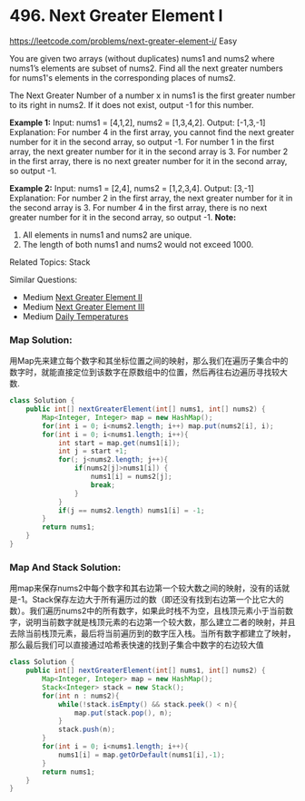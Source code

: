 # 496. Next Greater Element I
<https://leetcode.com/problems/next-greater-element-i/>
Easy

You are given two arrays (without duplicates) nums1 and nums2 where nums1’s elements are subset of nums2. Find all the next greater numbers for nums1's elements in the corresponding places of nums2.

The Next Greater Number of a number x in nums1 is the first greater number to its right in nums2. If it does not exist, output -1 for this number.

**Example 1:**
    Input: nums1 = [4,1,2], nums2 = [1,3,4,2].
    Output: [-1,3,-1]
    Explanation:
        For number 4 in the first array, you cannot find the next greater number for it in the second array, so output -1.
        For number 1 in the first array, the next greater number for it in the second array is 3.
        For number 2 in the first array, there is no next greater number for it in the second array, so output -1.

**Example 2:**
    Input: nums1 = [2,4], nums2 = [1,2,3,4].
    Output: [3,-1]
    Explanation:
        For number 2 in the first array, the next greater number for it in the second array is 3.
        For number 4 in the first array, there is no next greater number for it in the second array, so output -1.
**Note:**
1. All elements in nums1 and nums2 are unique.
2. The length of both nums1 and nums2 would not exceed 1000.


Related Topics: Stack

Similar Questions: 
* Medium [Next Greater Element II](https://leetcode.com/problems/next-greater-element-ii/)
* Medium [Next Greater Element III](https://leetcode.com/problems/next-greater-element-iii/)
* Medium [Daily Temperatures](https://leetcode.com/problems/daily-temperatures/)

### Map Solution:
用Map先来建立每个数字和其坐标位置之间的映射，那么我们在遍历子集合中的数字时，就能直接定位到该数字在原数组中的位置，然后再往右边遍历寻找较大数.
```java
class Solution {
    public int[] nextGreaterElement(int[] nums1, int[] nums2) {
        Map<Integer, Integer> map = new HashMap();
        for(int i = 0; i<nums2.length; i++) map.put(nums2[i], i);
        for(int i = 0; i<nums1.length; i++){
            int start = map.get(nums1[i]);
            int j = start +1;
            for(; j<nums2.length; j++){
                if(nums2[j]>nums1[i]) {
                    nums1[i] = nums2[j];
                    break;
                }
            }
            if(j == nums2.length) nums1[i] = -1;
        }
        return nums1;
    }
}
```


### Map And Stack Solution:
用map来保存nums2中每个数字和其右边第一个较大数之间的映射，没有的话就是-1。Stack保存左边大于所有遍历过的数（即还没有找到右边第一个比它大的数）。我们遍历nums2中的所有数字，如果此时栈不为空，且栈顶元素小于当前数字，说明当前数字就是栈顶元素的右边第一个较大数，那么建立二者的映射，并且去除当前栈顶元素，最后将当前遍历到的数字压入栈。当所有数字都建立了映射，那么最后我们可以直接通过哈希表快速的找到子集合中数字的右边较大值

```java
class Solution {
    public int[] nextGreaterElement(int[] nums1, int[] nums2) {
        Map<Integer, Integer> map = new HashMap();
        Stack<Integer> stack = new Stack();
        for(int n : nums2){
            while(!stack.isEmpty() && stack.peek() < n){
                map.put(stack.pop(), n);
            }
            stack.push(n);
        }
        for(int i = 0; i<nums1.length; i++){
            nums1[i] = map.getOrDefault(nums1[i],-1);
        }
        return nums1;
    }
}
```